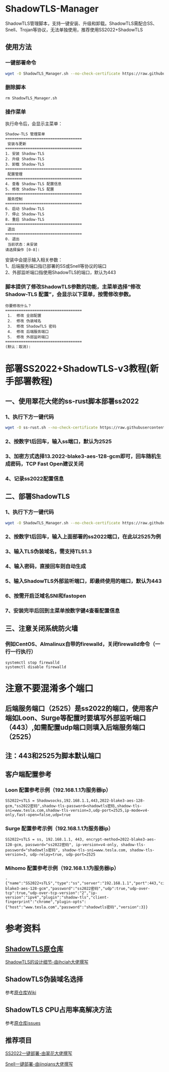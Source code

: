 # ShadowTLS-Manager
ShadowTLS管理脚本，支持一键安装、升级和卸载。ShadowTLS需配合SS、Snell、Trojan等协议，无法单独使用，推荐使用SS2022+ShadowTLS

## 使用方法
### 一键部署命令
```bash
wget -O ShadowTLS_Manager.sh --no-check-certificate https://raw.githubusercontent.com/Kismet0123/ShadowTLS-Manager/refs/heads/main/ShadowTLS_Manager.sh && chmod +x ShadowTLS_Manager.sh && ./ShadowTLS_Manager.sh
```
### 删除脚本
```
rm ShadowTLS_Manager.sh
```
### 操作菜单
执行命令后，会显示主菜单：
```
Shadow-TLS 管理菜单
==================================
 安装与更新
==================================
1. 安装 Shadow-TLS
2. 升级 Shadow-TLS
3. 卸载 Shadow-TLS
==================================
 配置管理
==================================
4. 查看 Shadow-TLS 配置信息
5. 修改 Shadow-TLS 配置
==================================
 服务控制
==================================
6. 启动 Shadow-TLS
7. 停止 Shadow-TLS
8. 重启 Shadow-TLS
==================================
 退出
==================================
0. 退出
 当前状态：未安装
请选择操作 [0-8]: 
```
安装中会提示输入相关参数：  
1、后端服务端口指已部署的SS或Snell等协议的端口  
2、外部监听端口指使用ShadowTLS的端口，默认为443  

### 脚本提供了修改ShadowTLS参数的功能，主菜单选择“修改 Shadow-TLS 配置”，会显示以下菜单，按需修改参数。
```
你要修改什么？
==================================
 1.  修改 全部配置
 2.  修改 伪装域名
 3.  修改 ShadowTLS 密码
 4.  修改 后端服务端口
 5.  修改 外部监听端口
==================================
(默认：取消):
```

# 部署SS2022+ShadowTLS-v3教程(新手部署教程)
## 一、使用翠花大佬的ss-rust脚本部署ss2022
### 1、执行下方一键代码
```bash
wget -O ss-rust.sh --no-check-certificate https://raw.githubusercontent.com/xOS/Shadowsocks-Rust/master/ss-rust.sh && chmod +x ss-rust.sh && ./ss-rust.sh
```
### 2、按数字1后回车，输入ss端口，默认为2525
### 3、加密方式选择13.2022-blake3-aes-128-gcm即可，回车随机生成密码，TCP Fast Open建议关闭
### 4、记录ss2022配置信息
## 二、部署ShadowTLS
### 1、执行下方一键代码
```bash
wget -O ShadowTLS_Manager.sh --no-check-certificate https://raw.githubusercontent.com/Kismet0123/ShadowTLS-Manager/refs/heads/main/ShadowTLS_Manager.sh && chmod +x ShadowTLS_Manager.sh && ./ShadowTLS_Manager.sh
```
### 2、按数字1后回车，输入上面部署的ss2022端口，在此以2525为例
### 3、输入TLS伪装域名，需支持TLS1.3
### 4、输入密码，直接回车则自动生成
### 5、输入ShadowTLS外部监听端口，即最终使用的端口，默认为443
### 6、按需开启泛域名SNI和fastopen
### 7、安装完毕后回到主菜单按数字键4查看配置信息
## 三、注意关闭系统防火墙
### 例如CentOS、Almalinux自带的firewalld，关闭firewalld命令（一行一行执行）
```
systemctl stop firewalld
systemctl disable firewalld
```

# **注意不要混淆多个端口**
## **后端服务端口**（2525）是ss2022的端口，使用客户端如Loon、Surge等配置时要填写**外部监听端口**（443）,如需配置udp端口则填入后端服务端口（2525）  
## 注：443和2525为脚本默认端口
## 客户端配置参考
### Loon 配置参考示例（192.168.1.1为服务器ip）
```
SS2022+sTLS = Shadowsocks,192.168.1.1,443,2022-blake3-aes-128-gcm,"ss2022密码",shadow-tls-password=shadowtls密码,shadow-tls-sni=www.tesla.com,shadow-tls-version=3,udp-port=2525,ip-mode=v4-only,fast-open=false,udp=true
```
### Surge 配置参考示例（192.168.1.1为服务器ip）
```
SS2022+sTLS = ss, 192.168.1.1, 443, encrypt-method=2022-blake3-aes-128-gcm, password="ss2022密码", ip-version=v4-only, shadow-tls-password="shadowtls密码", shadow-tls-sni=www.tesla.com, shadow-tls-version=3, udp-relay=true, udp-port=2525
```
### Mihomo 配置参考示例（192.168.1.1为服务器ip）
```
- {"name":"SS2022+sTLS","type":"ss","server":"192.168.1.1","port":443,"cipher":"2022-blake3-aes-128-gcm","password":"ss2022密码","udp":true,"udp-over-tcp":true,"udp-over-tcp-version":"2","ip-version":"ipv4","plugin":"shadow-tls","client-fingerprint":"chrome","plugin-opts":{"host":"www.tesla.com","password":"shadowtls密码","version":3}}
```

# 参考资料

## [ShadowTLS原仓库](https://github.com/ihciah/shadow-tls)
[ShadowTLS的设计细节-由ihciah大佬撰写](https://www.ihcblog.com/a-better-tls-obfs-proxy/)

## ShadowTLS伪装域名选择
参考[原仓库Wiki](https://github.com/ihciah/shadow-tls/wiki/V3-Protocol)

## ShadowTLS CPU占用率高解决方法
参考[原仓库issues](https://github.com/ihciah/shadow-tls/issues/109)

## 推荐项目

[SS2022一键部署-由翠花大佬撰写](https://github.com/xOS/Shadowsocks-Rust)

[Snell一键部署-由jinqians大佬撰写](https://github.com/jinqians/snell.sh)
